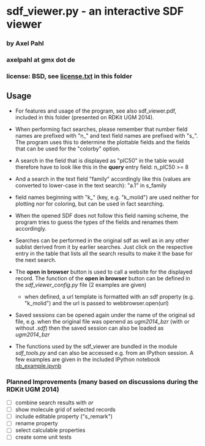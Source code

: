 # sdf_viewer.py - an interactive SDF viewer
### by Axel Pahl
### axelpahl at gmx dot de
### license: BSD, see [license.txt](license.txt) in this folder

## Usage

  * For features and usage of the program, see also sdf_viewer.pdf, included in this folder (presented on RDKit UGM 2014).

  * When performing fact searches, please remember that number field names are prefixed with "n_"
  and text field names are prefixed with "s_". The program uses this to determine the plottable fields
  and the fields that can be used for the "colorby" option.   
   * A search in the field that is displayed as "pIC50" in the table would therefore have to look 
   like this in the **query** entry field:  n_pIC50 >= 8
   * And a search in the text field "family" accordingly like this 
   (values are converted to lower-case in the text search):  "a.1" in s_family
   * field names beginning with "k_" (key, e.g. "k_molid") are used neither for plotting nor for coloring,
   but can be used in fact searching.
  * When the opened SDF does not follow this field naming scheme, the program tries to guess the types
  of the fields and renames them accordingly.
  * Searches can be performed in the original sdf as well as in any other sublist derived from it by earlier searches.
  Just click on the respective entry in the table that lists all the search results 
  to make it the base for the next search. 

  * The **open in browser** button is used to call a website for the displayed record.
  The function of the **open in browser** button can be defined in the *sdf_viewer_config.py* file (2 examples are given)
    * when defined, a url template is formatted with an sdf property (e.g. "k_molid") 
    and the url is passed to webbrowser.open(url)


  * Saved sessions can be opened again under the name of the original sd file, e.g. when the original file was openend 
  as *ugm2014_bzr* (with or without *.sdf*) then the saved session can also be loaded as *ugm2014_bzr*

  * The functions used by the sdf_viewer are bundled in the module *sdf_tools.py* and can also be accessed
  e.g. from an IPython session. A few examples are given in the included IPython notebook [nb_example.ipynb](http://nbviewer.ipython.org/github/apahl/sdf_viewer/blob/master/nb_example.ipynb)

### Planned Improvements (many based on discussions during the RDKit UGM 2014)

- [ ] combine search results with *or*
- [ ] show molecule grid of selected records
- [ ] include editable property ("s_remark")
- [ ] rename property
- [ ] select calculable properties
- [ ] create some unit tests